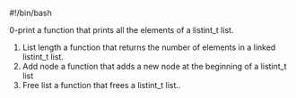 #!/bin/bash

0-print
a function that prints all the elements of a listint_t list.
1. List length
a function that returns the number of elements in a linked listint_t list.
2. Add node
a function that adds a new node at the beginning of a listint_t list
4. Free list
a function that frees a listint_t list..
